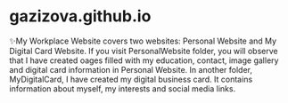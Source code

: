 # gazizova.github.io

✨My Workplace Website covers two websites: Personal Website and My Digital Card Website. If you visit PersonalWebsite folder, you will observe that I have created oages filled with my education, contact, image gallery and digital card information in Personal Website. In another folder, MyDigitalCard, I have created my digital business card. It contains information about myself, my interests and social media links.

